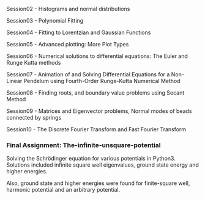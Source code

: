 
Session02 -  Histograms and normal distributions

Session03 - Polynomial Fitting

Session04 - Fitting to Lorentzian and Gaussian Functions

Session05 - Advanced plotting: More Plot Types

Session06 - Numerical solutions to differential equations: The Euler and Runge Kutta methods

Session07 -  Animation of and Solving Differential Equations for a Non-Linear Pendelum using Fourth-Order Runge-Kutta Numerical Method

Session08 - Finding roots, and boundary value problems using Secant Method

Session09 -  Matrices and Eigenvector problems, Normal modes of beads connected by springs

Session10 - The Discrete Fourier Transform and Fast Fourier Transform


### Final Assignment: The-infinite-unsquare-potential
Solving the Schrödinger equation for various potentials in Python3. Solutions included infinite square well eigenvalues, ground state energy and higher energies.

Also, ground state and higher energies were found for finite-square well, harmonic potential and an arbitrary potential.
